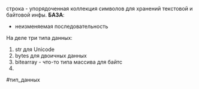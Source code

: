 строка - упорядоченная коллекция символов для хранений текстовой и байтовой инфы.
**БАЗА**:
- неизменяемая последовательность


На деле три типа данных:

1) str для Unicode
2) bytes для двоичных данных
3) bitearray - что-то типа массива для байтс
4) 
#тип_данных 
